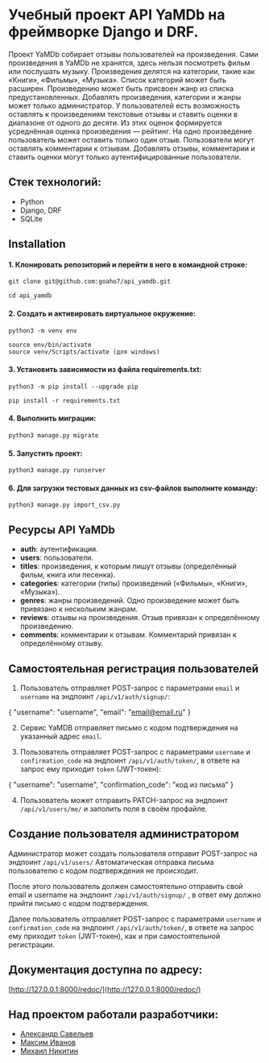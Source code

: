 # Учебный проект API YaMDb на фреймворкe Django и DRF.

Проект YaMDb собирает отзывы пользователей на произведения. Сами произведения в YaMDb не хранятся, здесь нельзя посмотреть фильм или послушать музыку.
Произведения делятся на категории, такие как «Книги», «Фильмы», «Музыка». Список категорий может быть расширен. 
Произведению может быть присвоен жанр из списка предустановленных. 
Добавлять произведения, категории и жанры может только администратор.
У пользователей есть возможность оставлять к произведениям текстовые отзывы и ставить оценки в диапазоне от одного до десяти. Из этих оценок формируется усреднённая оценка произведения — рейтинг. На одно произведение пользователь может оставить только один отзыв.
Пользователи могут оставлять комментарии к отзывам.
Добавлять отзывы, комментарии и ставить оценки могут только аутентифицированные пользователи.

## Стек технологий:
- Python
- Django, DRF
- SQLite

## Installation
#### 1. Клонировать репозиторий и перейти в него в командной строке: 

    git clone git@github.com:goaho7/api_yamdb.git

    cd api_yamdb

#### 2. Cоздать и активировать виртуальное окружение:

    python3 -m venv env

    source env/bin/activate
    source venv/Scripts/activate (для windows)

#### 3. Установить зависимости из файла requirements.txt:

    python3 -m pip install --upgrade pip

    pip install -r requirements.txt

#### 4. Выполнить миграции:

    python3 manage.py migrate    

#### 5. Запустить проект:

    python3 manage.py runserver

#### 6. Для загрузки тестовых данных из csv-файлов выполните команду:

    python3 manage.py import_csv.py  


## Ресурсы API YaMDb
- **auth**: аутентификация.
- **users**: пользователи.
- **titles**: произведения, к которым пишут отзывы (определённый фильм, 
  книга или песенка).
- **categories**: категории (типы) произведений («Фильмы», «Книги», 
  «Музыка»).
- **genres**: жанры произведений. Одно произведение может быть привязано 
  к нескольким жанрам.
- **reviews**: отзывы на произведения. Отзыв привязан к определённому 
  произведению.
- **comments**: комментарии к отзывам. Комментарий привязан к 
  определённому отзыву.


## Самостоятельная регистрация пользователей
1. Пользователь отправляет POST-запрос с 
параметрами `email` и `username` на эндпоинт `/api/v1/auth/signup/`: 

{
    "username": "username",
    "email": "email@email.ru"
}

2. Сервис YaMDB отправляет письмо с кодом подтверждения на указанный адрес `email`.

3. Пользователь отправляет POST-запрос с параметрами `username` и 
`confirmation_code` на эндпоинт `/api/v1/auth/token/`, в ответе на запрос ему 
приходит `token` (JWT-токен):

{
    "username": "username",
    "confirmation_code": "код из письма"
}

4. Пользователь может отправить PATCH-запрос на эндпоинт 
`/api/v1/users/me/` и заполить поля в своём профайле.


## Создание пользователя администратором
Администратор может создать пользователя отправит
POST-запрос на эндпоинт `/api/v1/users/` Автоматическая отправка
письма пользователю с кодом подтверждения не происходит. 

После этого пользователь должен самостоятельно отправить свой email и
username на эндпоинт `/api/v1/auth/signup/` , в ответ ему должно прийти
письмо с кодом подтверждения.

Далее пользователь отправляет POST-запрос с параметрами `username` и 
`confirmation_code` на эндпоинт `/api/v1/auth/token/`, в ответе на запрос ему 
приходит `token` (JWT-токен), как и при самостоятельной регистрации.


## Документация доступна по адресу:

[http://127.0.0.1:8000/redoc/](http://127.0.0.1:8000/redoc/)


## Над проектом работали разработчики:
- [Александр Савельев](https://github.com/goaho7)
- [Максим Иванов](https://github.com/Walkman-444)
- [Михаил Никитин](https://github.com/DardaLeoN)